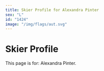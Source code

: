 ```yaml
---
title: Skier Profile for Alexandra Pinter
sex: "L"
id: "1424"
image: "/img/flags/aut.svg" 
---
```


# Skier Profile

This page is for: Alexandra Pinter.
    